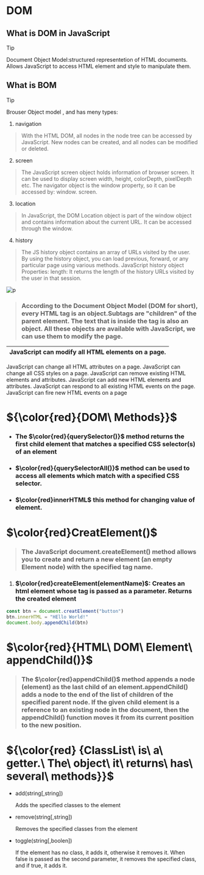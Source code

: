 # DOM
## What is DOM in JavaScript
> [!TIP]
> Document Object Model:structured representetion of HTML documents. Allows JavaScript to access HTML element and style to manipulate them.

## What is BOM
> [!TIP]
> Brouser Object model , and has meny types:
1. navigation
> With the HTML DOM, all nodes in the node tree can be accessed by JavaScript. New nodes can be created, and all nodes can be modified or deleted.

2. screen
> The JavaScript screen object holds information of browser screen. It can be used to display screen width, height, colorDepth, pixelDepth etc. The navigator object is the window property, so it can be accessed by: window. screen.

3. location
> In JavaScript, the DOM Location object is part of the window object and contains information about the current URL. It can be accessed through the window.

4. history
> The JS history object contains an array of URLs visited by the user. By using the history object, you can load previous, forward, or any particular page using various methods. JavaScript history object Properties: length: It returns the length of the history URLs visited by the user in that session.


![p](https://www.fatalerrors.org/images/blog/7e1369c325180da7c0cccf274a83363c.jpg)

> ### According to the Document Object Model (DOM for short), every HTML tag is an object.Subtags are "children" of the parent element. The text that is inside the tag is also an object. All these objects are available with JavaScript, we can use them to modify the page.

|JavaScript can modify all HTML elements on a page.|
|--------------------------------------------------|
JavaScript can change all HTML attributes on a page.
JavaScript can change all CSS styles on a page.
JavaScript can remove existing HTML elements and attributes.
JavaScript can add new HTML elements and attributes.
JavaScript can respond to all existing HTML events on the page.
JavaScript can fire new HTML events on a page

# ${\color{red}{DOM\ Methods}}$
* ### The $\color{red}{querySelector()}$ method returns the first child element that matches a specified CSS selector(s) of an element

* ### $\color{red}{querySelectorAll()}$ method can be used to access all elements which match with a specified CSS selector.

* ### $\color{red}innerHTML$ this method for changing value of element.

# $\color{red}CreatElement()$
> ### The JavaScript document.createElement() method allows you to create and return a new element (an empty Element node) with the specified tag name.

1. ### $\color{red}createElement(elementName)$: Creates an html element whose tag is passed as a parameter. Returns the created element
```JavaScript
const btn = document.creatElement("button")
btn.innerHTML = "HEllo World!"
document.body.appendChild(btn)
```

# $\color{red}{HTML\ DOM\ Element\ appendChild()}$
> ### The $\color{red}appendChild()$ method appends a node (element) as the last child of an element.appendChild() adds a node to the end of the list of children of the specified parent node. If the given child element is a reference to an existing node in the document, then the appendChild() function moves it from its current position to the new position.

# ${\color{red} {ClassList\ is\ a\ getter.\ The\ object\ it\ returns\ has\ several\ methods}}$
* add(string[,string])

    Adds the specified classes to the element

* remove(string[,string])

    Removes the specified classes from the element

* toggle(string[,boolen])

    If the element has no class, it adds it, otherwise it removes it. When false is passed as the second parameter, it removes the specified class, and if true, it adds it.
